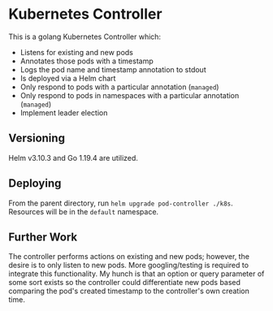 # Kubernetes Controller

This is a golang Kubernetes Controller which:

- Listens for existing and new pods
- Annotates those pods with a timestamp
- Logs the pod name and timestamp annotation to stdout
- Is deployed via a Helm chart
- Only respond to pods with a particular annotation (`managed`)
- Only respond to pods in namespaces with a particular annotation (`managed`)
- Implement leader election

## Versioning
Helm v3.10.3 and Go 1.19.4 are utilized.

## Deploying
From the parent directory, run `helm upgrade pod-controller ./k8s`. Resources will be in the `default` namespace.

## Further Work
The controller performs actions on existing and new pods; however, the desire is to only listen to new pods. More googling/testing is required to integrate this functionality. My hunch is that an option or query parameter of some sort exists so the controller could differentiate new pods based comparing the pod's created timestamp to the controller's own creation time.